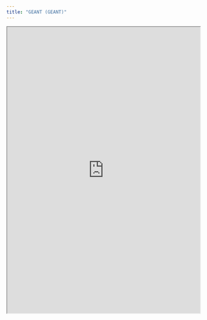 ```yaml
---
title: "GEANT (GEANT)"
---
```



<iframe height="750" width="100%" src="https://ewelton.github.io/ktest/wiki.html#GEANT%20(GEANT)"></iframe>
